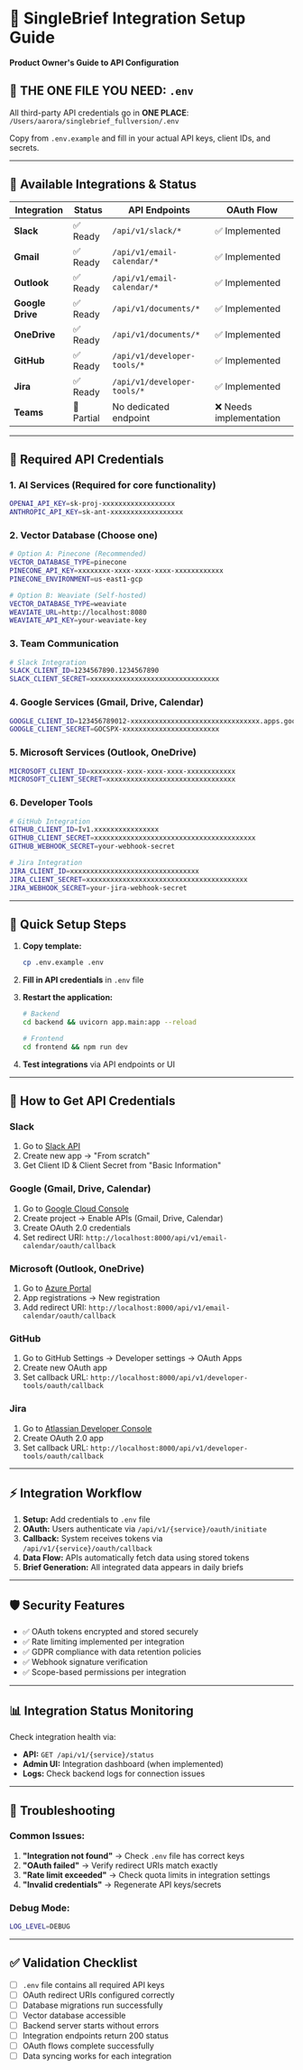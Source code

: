 # 🔗 SingleBrief Integration Setup Guide

**Product Owner's Guide to API Configuration**

## 📍 **THE ONE FILE YOU NEED: `.env`**

All third-party API credentials go in **ONE PLACE**: `/Users/aarora/singlebrief_fullversion/.env`

Copy from `.env.example` and fill in your actual API keys, client IDs, and secrets.

---

## 🎯 **Available Integrations & Status**

| Integration | Status | API Endpoints | OAuth Flow |
|-------------|---------|---------------|------------|
| **Slack** | ✅ Ready | `/api/v1/slack/*` | ✅ Implemented |
| **Gmail** | ✅ Ready | `/api/v1/email-calendar/*` | ✅ Implemented |
| **Outlook** | ✅ Ready | `/api/v1/email-calendar/*` | ✅ Implemented |
| **Google Drive** | ✅ Ready | `/api/v1/documents/*` | ✅ Implemented |
| **OneDrive** | ✅ Ready | `/api/v1/documents/*` | ✅ Implemented |
| **GitHub** | ✅ Ready | `/api/v1/developer-tools/*` | ✅ Implemented |
| **Jira** | ✅ Ready | `/api/v1/developer-tools/*` | ✅ Implemented |
| **Teams** | 🔄 Partial | No dedicated endpoint | ❌ Needs implementation |

---

## 🔑 **Required API Credentials**

### **1. AI Services** (Required for core functionality)
```bash
OPENAI_API_KEY=sk-proj-xxxxxxxxxxxxxxxxxx
ANTHROPIC_API_KEY=sk-ant-xxxxxxxxxxxxxxxxxx
```

### **2. Vector Database** (Choose one)
```bash
# Option A: Pinecone (Recommended)
VECTOR_DATABASE_TYPE=pinecone
PINECONE_API_KEY=xxxxxxxx-xxxx-xxxx-xxxx-xxxxxxxxxxxx
PINECONE_ENVIRONMENT=us-east1-gcp

# Option B: Weaviate (Self-hosted)
VECTOR_DATABASE_TYPE=weaviate
WEAVIATE_URL=http://localhost:8080
WEAVIATE_API_KEY=your-weaviate-key
```

### **3. Team Communication**
```bash
# Slack Integration
SLACK_CLIENT_ID=1234567890.1234567890
SLACK_CLIENT_SECRET=xxxxxxxxxxxxxxxxxxxxxxxxxxxxxxxx
```

### **4. Google Services** (Gmail, Drive, Calendar)
```bash
GOOGLE_CLIENT_ID=123456789012-xxxxxxxxxxxxxxxxxxxxxxxxxxxxxxxx.apps.googleusercontent.com
GOOGLE_CLIENT_SECRET=GOCSPX-xxxxxxxxxxxxxxxxxxxxxxxx
```

### **5. Microsoft Services** (Outlook, OneDrive)
```bash
MICROSOFT_CLIENT_ID=xxxxxxxx-xxxx-xxxx-xxxx-xxxxxxxxxxxx
MICROSOFT_CLIENT_SECRET=xxxxxxxxxxxxxxxxxxxxxxxxxxxxxxxx
```

### **6. Developer Tools**
```bash
# GitHub Integration
GITHUB_CLIENT_ID=Iv1.xxxxxxxxxxxxxxxx
GITHUB_CLIENT_SECRET=xxxxxxxxxxxxxxxxxxxxxxxxxxxxxxxxxxxxxxxx
GITHUB_WEBHOOK_SECRET=your-webhook-secret

# Jira Integration
JIRA_CLIENT_ID=xxxxxxxxxxxxxxxxxxxxxxxxxxxxxxxx
JIRA_CLIENT_SECRET=xxxxxxxxxxxxxxxxxxxxxxxxxxxxxxxxxxxxxxxx
JIRA_WEBHOOK_SECRET=your-jira-webhook-secret
```

---

## 🚀 **Quick Setup Steps**

1. **Copy template:**
   ```bash
   cp .env.example .env
   ```

2. **Fill in API credentials** in `.env` file

3. **Restart the application:**
   ```bash
   # Backend
   cd backend && uvicorn app.main:app --reload
   
   # Frontend  
   cd frontend && npm run dev
   ```

4. **Test integrations** via API endpoints or UI

---

## 🔧 **How to Get API Credentials**

### **Slack**
1. Go to [Slack API](https://api.slack.com/apps)
2. Create new app → "From scratch"
3. Get Client ID & Client Secret from "Basic Information"

### **Google (Gmail, Drive, Calendar)**
1. Go to [Google Cloud Console](https://console.cloud.google.com/)
2. Create project → Enable APIs (Gmail, Drive, Calendar)
3. Create OAuth 2.0 credentials
4. Set redirect URI: `http://localhost:8000/api/v1/email-calendar/oauth/callback`

### **Microsoft (Outlook, OneDrive)**
1. Go to [Azure Portal](https://portal.azure.com/)
2. App registrations → New registration
3. Add redirect URI: `http://localhost:8000/api/v1/email-calendar/oauth/callback`

### **GitHub**
1. Go to GitHub Settings → Developer settings → OAuth Apps
2. Create new OAuth app
3. Set callback URL: `http://localhost:8000/api/v1/developer-tools/oauth/callback`

### **Jira**
1. Go to [Atlassian Developer Console](https://developer.atlassian.com/)
2. Create OAuth 2.0 app
3. Set callback URL: `http://localhost:8000/api/v1/developer-tools/oauth/callback`

---

## ⚡ **Integration Workflow**

1. **Setup:** Add credentials to `.env` file
2. **OAuth:** Users authenticate via `/api/v1/{service}/oauth/initiate`
3. **Callback:** System receives tokens via `/api/v1/{service}/oauth/callback`
4. **Data Flow:** APIs automatically fetch data using stored tokens
5. **Brief Generation:** All integrated data appears in daily briefs

---

## 🛡️ **Security Features**

- ✅ OAuth tokens encrypted and stored securely
- ✅ Rate limiting implemented per integration
- ✅ GDPR compliance with data retention policies
- ✅ Webhook signature verification
- ✅ Scope-based permissions per integration

---

## 📊 **Integration Status Monitoring**

Check integration health via:
- **API:** `GET /api/v1/{service}/status`
- **Admin UI:** Integration dashboard (when implemented)
- **Logs:** Check backend logs for connection issues

---

## 🚨 **Troubleshooting**

### **Common Issues:**
1. **"Integration not found"** → Check `.env` file has correct keys
2. **"OAuth failed"** → Verify redirect URIs match exactly
3. **"Rate limit exceeded"** → Check quota limits in integration settings
4. **"Invalid credentials"** → Regenerate API keys/secrets

### **Debug Mode:**
```bash
LOG_LEVEL=DEBUG
```

---

## ✅ **Validation Checklist**

- [ ] `.env` file contains all required API keys
- [ ] OAuth redirect URIs configured correctly
- [ ] Database migrations run successfully
- [ ] Vector database accessible
- [ ] Backend server starts without errors
- [ ] Integration endpoints return 200 status
- [ ] OAuth flows complete successfully
- [ ] Data syncing works for each integration